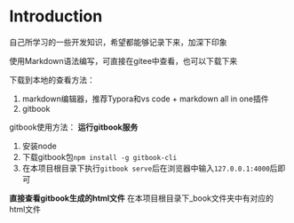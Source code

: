 # Introduction
 
 自己所学习的一些开发知识，希望都能够记录下来，加深下印象

 使用Markdown语法编写，可直接在gitee中查看，也可以下载下来

 下载到本地的查看方法：
 1. markdown编辑器，推荐Typora和vs code + markdown all in one插件
 2. gitbook

 gitbook使用方法：
 **运行gitbook服务**
 1. 安装node
 2. 下载gitbook包`npm install -g gitbook-cli`
 3. 在本项目根目录下执行`gitbook serve`后在浏览器中输入`127.0.0.1:4000`后即可

 **直接查看gitbook生成的html文件**
 在本项目根目录下_book文件夹中有对应的html文件